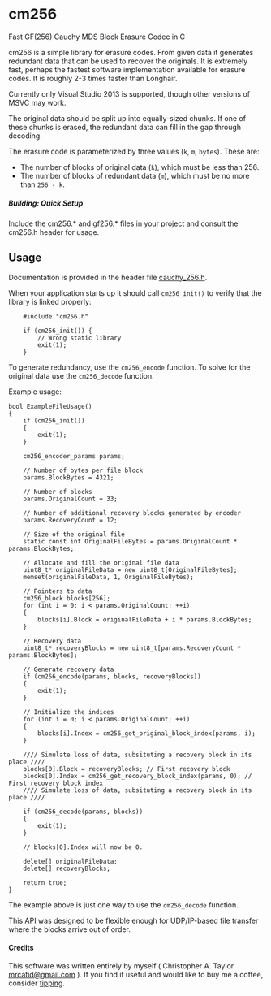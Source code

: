 # cm256
Fast GF(256) Cauchy MDS Block Erasure Codec in C

cm256 is a simple library for erasure codes.  From given data it generates
redundant data that can be used to recover the originals.  It is extremely fast, perhaps
the fastest software implementation available for erasure codes.
It is roughly 2-3 times faster than Longhair.

Currently only Visual Studio 2013 is supported, though other versions of MSVC may work.

The original data should be split up into equally-sized chunks.  If one of these chunks
is erased, the redundant data can fill in the gap through decoding.

The erasure code is parameterized by three values (`k`, `m`, `bytes`).  These are:

+ The number of blocks of original data (`k`), which must be less than 256.
+ The number of blocks of redundant data (`m`), which must be no more than `256 - k`.


##### Building: Quick Setup

Include the cm256.* and gf256.* files in your project and consult the cm256.h header for usage.


## Usage

Documentation is provided in the header file [cauchy_256.h](https://github.com/catid/cm256/raw/master/cm256.h).

When your application starts up it should call `cm256_init()` to verify that the library is linked properly:

~~~
	#include "cm256.h"

	if (cm256_init()) {
		// Wrong static library
		exit(1);
	}
~~~

To generate redundancy, use the `cm256_encode` function.  To solve for the original data use the `cm256_decode` function.

Example usage:

~~~
bool ExampleFileUsage()
{
    if (cm256_init())
    {
        exit(1);
    }

    cm256_encoder_params params;

    // Number of bytes per file block
    params.BlockBytes = 4321;

    // Number of blocks
    params.OriginalCount = 33;

    // Number of additional recovery blocks generated by encoder
    params.RecoveryCount = 12;

    // Size of the original file
    static const int OriginalFileBytes = params.OriginalCount * params.BlockBytes;

    // Allocate and fill the original file data
    uint8_t* originalFileData = new uint8_t[OriginalFileBytes];
    memset(originalFileData, 1, OriginalFileBytes);

    // Pointers to data
    cm256_block blocks[256];
    for (int i = 0; i < params.OriginalCount; ++i)
    {
        blocks[i].Block = originalFileData + i * params.BlockBytes;
    }

    // Recovery data
    uint8_t* recoveryBlocks = new uint8_t[params.RecoveryCount * params.BlockBytes];

    // Generate recovery data
    if (cm256_encode(params, blocks, recoveryBlocks))
    {
        exit(1);
    }

    // Initialize the indices
    for (int i = 0; i < params.OriginalCount; ++i)
    {
        blocks[i].Index = cm256_get_original_block_index(params, i);
    }

    //// Simulate loss of data, subsituting a recovery block in its place ////
    blocks[0].Block = recoveryBlocks; // First recovery block
    blocks[0].Index = cm256_get_recovery_block_index(params, 0); // First recovery block index
    //// Simulate loss of data, subsituting a recovery block in its place ////

    if (cm256_decode(params, blocks))
    {
        exit(1);
    }

    // blocks[0].Index will now be 0.

    delete[] originalFileData;
    delete[] recoveryBlocks;

    return true;
}
~~~

The example above is just one way to use the `cm256_decode` function.

This API was designed to be flexible enough for UDP/IP-based file transfer where
the blocks arrive out of order.


#### Credits

This software was written entirely by myself ( Christopher A. Taylor <mrcatid@gmail.com> ).  If you
find it useful and would like to buy me a coffee, consider [tipping](https://www.gittip.com/catid/).

